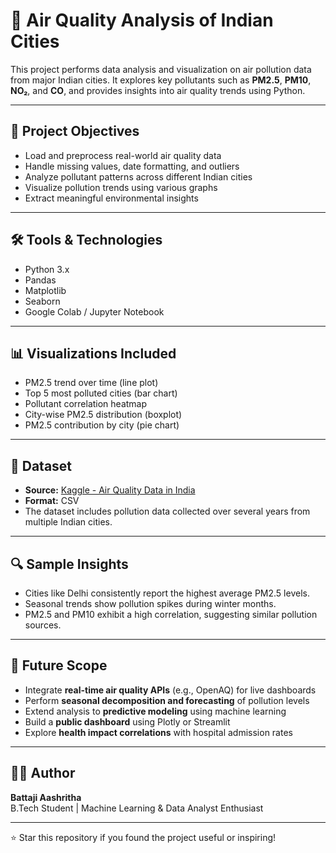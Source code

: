 # 🧪 Air Quality Analysis of Indian Cities

This project performs data analysis and visualization on air pollution data from major Indian cities. It explores key pollutants such as **PM2.5**, **PM10**, **NO₂**, and **CO**, and provides insights into air quality trends using Python.

---

## 📌 Project Objectives

- Load and preprocess real-world air quality data
- Handle missing values, date formatting, and outliers
- Analyze pollutant patterns across different Indian cities
- Visualize pollution trends using various graphs
- Extract meaningful environmental insights

---

## 🛠️ Tools & Technologies

- Python 3.x
- Pandas
- Matplotlib
- Seaborn
- Google Colab / Jupyter Notebook

---

## 📊 Visualizations Included

- PM2.5 trend over time (line plot)
- Top 5 most polluted cities (bar chart)
- Pollutant correlation heatmap
- City-wise PM2.5 distribution (boxplot)
- PM2.5 contribution by city (pie chart)

---

## 📁 Dataset

- **Source:** [Kaggle - Air Quality Data in India](https://www.kaggle.com/datasets/rohanrao/air-quality-data-in-india)
- **Format:** CSV  
- The dataset includes pollution data collected over several years from multiple Indian cities.

---

## 🔍 Sample Insights

- Cities like Delhi consistently report the highest average PM2.5 levels.
- Seasonal trends show pollution spikes during winter months.
- PM2.5 and PM10 exhibit a high correlation, suggesting similar pollution sources.

---

## 🌱 Future Scope

- Integrate **real-time air quality APIs** (e.g., OpenAQ) for live dashboards
- Perform **seasonal decomposition and forecasting** of pollution levels
- Extend analysis to **predictive modeling** using machine learning
- Build a **public dashboard** using Plotly or Streamlit
- Explore **health impact correlations** with hospital admission rates

---

## 🙋‍♀️ Author

**Battaji Aashritha**  
B.Tech Student | Machine Learning & Data Analyst Enthusiast  

---

⭐ Star this repository if you found the project useful or inspiring!
